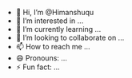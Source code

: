 - 👋 Hi, I’m @Himanshuqu
- 👀 I’m interested in ...
- 🌱 I’m currently learning ...
- 💞️ I’m looking to collaborate on ...
- 📫 How to reach me ...
- 😄 Pronouns: ...
- ⚡ Fun fact: ...

<!---
Himanshuqu/Himanshuqu is a ✨ special ✨ repository because its `README.md` (this file) appears on your GitHub profile.
You can click the Preview link to take a look at your changes.
--->
